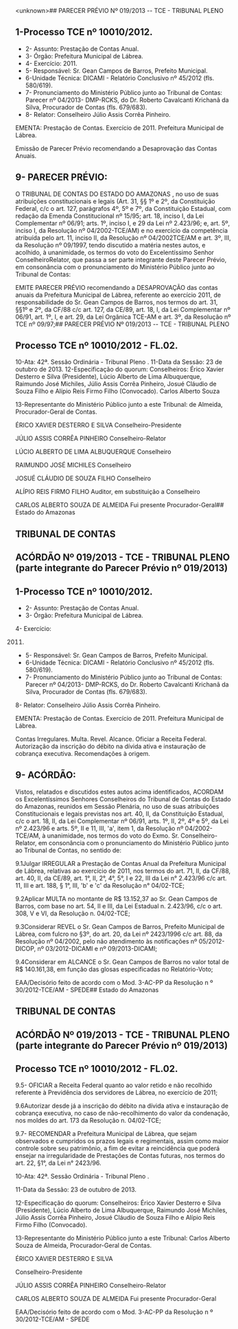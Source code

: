 &lt;unknown&gt;## PARECER PRÉVIO Nº 019/2013 -- TCE - TRIBUNAL PLENO

## 1-Processo TCE nº 10010/2012.

- 2- Assunto: Prestação de Contas Anual.
- 3- Órgão: Prefeitura Municipal de Lábrea.
- 4- Exercício: 2011.
- 5- Responsável: Sr. Gean Campos de Barros, Prefeito Municipal.
- 6-Unidade Técnica: DICAMI - Relatório Conclusivo nº 45/2012 (fls. 580/619).
- 7-  Pronunciamento  do Ministério Público  junto  ao Tribunal  de Contas: Parecer  nº 04/2013- DMP-RCKS, do Dr. Roberto Cavalcanti Krichanã da Silva, Procurador de Contas (fls. 679/683).
- 8- Relator: Conselheiro Júlio Assis Corrêa Pinheiro.

EMENTA: Prestação  de  Contas.  Exercício  de  2011. Prefeitura Municipal de Lábrea.

Emissão de Parecer Prévio recomendando a Desaprovação das Contas Anuais.

## 9- PARECER PRÉVIO:

O TRIBUNAL DE CONTAS DO ESTADO DO AMAZONAS ,  no  uso  de  suas atribuições constitucionais e legais (Art. 31, §§ 1º e 2º, da Constituição Federal, c/c o art. 127,  parágrafos  4º,  5º  e  7º,  da  Constituição  Estadual,  com  redação  da  Emenda Constitucional nº 15/95; art. 18, inciso I, da Lei Complementar nº 06/91; arts. 1º, inciso I, e 29  da  Lei  nº  2.423/96;  e,  art.  5º,  inciso  I,  da  Resolução  nº  04/2002-TCE/AM)  e  no exercício  da  competência  atribuída  pelo  art.  11,  inciso  II,  da  Resolução  nº  04/2002TCE/AM e art. 3º, III, da Resolução nº 09/1997, tendo discutido a matéria nestes autos, e acolhido,  à  unanimidade,  os  termos  do  voto  do  Excelentíssimo  Senhor  ConselheiroRelator, que passa a ser parte integrante deste Parecer Prévio, em consonância com o pronunciamento do Ministério Público junto ao Tribunal de Contas:

EMITE PARECER PRÉVIO recomendando a DESAPROVAÇÃO das contas anuais da Prefeitura Municipal de Lábrea, referente ao exercício 2011, de responsabilidade do Sr.  Gean Campos de Barros, nos termos do art. 31, §§1º e 2º, da CF/88 c/c art. 127, da CE/89, art. 18, I, da Lei Complementar nº 06/91, art. 1º, I, e art. 29, da Lei Orgânica TCE-AM e art. 3º, da Resolução nº TCE nº 09/97;## PARECER PRÉVIO Nº 019/2013 -- TCE - TRIBUNAL PLENO

## Processo TCE nº 10010/2012 - FL.02.

10-Ata: 42ª. Sessão Ordinária - Tribunal Pleno . 11-Data da Sessão: 23 de outubro de 2013. 12-Especificação do quorum: Conselheiros: Érico Xavier Desterro e Silva (Presidente), Lúcio Alberto de Lima Albuquerque, Raimundo José Michiles, Júlio Assis Corrêa Pinheiro, Josué Cláudio de Souza Filho e Alípio Reis Firmo Filho (Convocado). Carlos Alberto Souza

13-Representante do Ministério Público junto a este Tribunal: de Almeida, Procurador-Geral de Contas.

ÉRICO XAVIER DESTERRO E SILVA Conselheiro-Presidente

JÚLIO ASSIS CORRÊA PINHEIRO Conselheiro-Relator

LÚCIO ALBERTO DE LIMA ALBUQUERQUE Conselheiro

RAIMUNDO JOSÉ MICHILES Conselheiro

JOSUÉ CLÁUDIO DE SOUZA FILHO Conselheiro

ALÍPIO REIS FIRMO FILHO Auditor, em substituição a Conselheiro

CARLOS ALBERTO SOUZA DE ALMEIDA Fui presente Procurador-Geral## Estado do Amazonas

## TRIBUNAL DE CONTAS

## ACÓRDÃO Nº 019/2013 - TCE - TRIBUNAL PLENO (parte integrante do Parecer Prévio nº 019/2013)

## 1-Processo TCE nº 10010/2012.

- 2- Assunto: Prestação de Contas Anual.
- 3- Órgão: Prefeitura Municipal de Lábrea.

4- Exercício:

2011.

- 5- Responsável: Sr. Gean Campos de Barros, Prefeito Municipal.
- 6-Unidade Técnica: DICAMI - Relatório Conclusivo nº 45/2012 (fls. 580/619).
- 7-  Pronunciamento  do  Ministério  Público  junto  ao  Tribunal  de  Contas: Parecer  nº 04/2013- DMP-RCKS, do Dr. Roberto Cavalcanti Krichanã da Silva, Procurador de Contas (fls. 679/683).

8- Relator: Conselheiro Júlio Assis Corrêa Pinheiro.

EMENTA: Prestação  de  Contas.  Exercício  de  2011. Prefeitura Municipal de Lábrea.

Contas  Irregulares.  Multa.  Revel.  Alcance.  Oficiar  a Receita Federal.  Autorização da inscrição do débito na dívida ativa e instauração de cobrança  executiva. Recomendações à origem.

## 9- ACÓRDÃO:

Vistos,  relatados  e  discutidos  estes  autos  acima  identificados,  ACORDAM  os Excelentíssimos Senhores  Conselheiros  do  Tribunal  de  Contas  do  Estado  do  Amazonas, reunidos em Sessão Plenária, no uso de suas atribuições Constitucionais e legais previstas nos art. 40, II, da Constituição Estadual, c/c o art. 18, II, da Lei Complementar nº 06/91, arts. 1º,  II,  2º,  4º  e  5º,  da  Lei  nº  2.423/96  e  arts.  5º,  II  e  11,  III,  'a',  item  1,  da  Resolução  nº 04/2002-TCE/AM,  à  unanimidade,  nos  termos  do  voto  do  Exmo.  Sr.  Conselheiro-Relator, em consonância com o pronunciamento do Ministério Público junto ao Tribunal de Contas, no sentido de:

9.1Julgar IRREGULAR a Prestação de Contas Anual  da Prefeitura  Municipal de Lábrea, relativas ao exercício de 2011, nos termos do art. 71, II, da CF/88, art. 40, II, da CE/89, art. 1°, II, 2°, 4°, 5°, I e 22, III da Lei n° 2.423/96 c/c art. 11, III e art. 188, § 1°, III, 'b' e 'c' da Resolução n° 04/02-TCE;

9.2Aplicar MULTA no  montante  de R$  13.152,37 ao  Sr.  Gean  Campos  de Barros, com base no art. 54, II e III, da Lei Estadual n. 2.423/96, c/c o art. 308, V e VI, da Resolução n. 04/02-TCE;

9.3Considerar REVEL o  Sr.  Gean  Campos  de  Barros,  Prefeito  Municipal  de Lábrea,  com  fulcro  no  §3º,  do  art.  20,  da  Lei  nº  2423/1996  c/c  art.  88,  da  Resolução  nº 04/2002, pelo não atendimento às notificações nº 05/2012-DICOP, nº 03/2012-DICAMI e nº 09/2013-DICAMI;

9.4Considerar em ALCANCE o  Sr.  Gean Campos de Barros no valor total de R$ 140.161,38, em função das glosas especificadas no Relatório-Voto;

EAA/Decisório feito de acordo com o Mod. 3-AC-PP da Resolução n º 30/2012-TCE/AM - SPEDE## Estado do Amazonas

## TRIBUNAL DE CONTAS

## ACÓRDÃO Nº 019/2013 - TCE - TRIBUNAL PLENO (parte integrante do Parecer Prévio nº 019/2013)

## Processo TCE nº 10010/2012 - FL.02.

9.5- OFICIAR a Receita Federal quanto ao valor retido e não recolhido referente à Previdência dos servidores de Lábrea, no exercício de 2011;

9.6Autorizar  desde  já  a  inscrição  do  débito  na  dívida  ativa  e  instauração  de cobrança executiva, no caso de não-recolhimento do valor da condenação, nos moldes do art. 173 da Resolução n. 04/02-TCE;

9.7- RECOMENDAR a Prefeitura Municipal de Lábrea, que sejam observados e cumpridos os prazos legais e regimentais, assim como maior controle sobre seu patrimônio, a fim de evitar a reincidência que poderá ensejar na irregularidade de Prestações de Contas futuras, nos termos do art. 22, §1°, da Lei n° 2423/96.

10-Ata: 42ª. Sessão Ordinária - Tribunal Pleno .

11-Data da Sessão: 23 de outubro de 2013.

12-Especificação  do  quorum: Conselheiros:  Érico  Xavier  Desterro  e  Silva  (Presidente), Lúcio Alberto  de Lima Albuquerque, Raimundo José  Michiles, Júlio  Assis Corrêa Pinheiro, Josué Cláudio de Souza Filho e Alípio Reis Firmo Filho (Convocado).

13-Representante do Ministério Público junto a este Tribunal: Carlos Alberto Souza de Almeida, Procurador-Geral de Contas.

ÉRICO XAVIER DESTERRO E SILVA

Conselheiro-Presidente

JÚLIO ASSIS CORRÊA PINHEIRO Conselheiro-Relator

CARLOS ALBERTO SOUZA DE ALMEIDA Fui presente Procurador-Geral

EAA/Decisório feito de acordo com o Mod. 3-AC-PP da Resolução n º 30/2012-TCE/AM - SPEDE